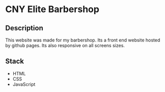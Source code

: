 # CNY Elite Barbershop
## Description
This website was made for my barbershop. Its a front end website hosted
by github pages. Its also responsive on all screens sizes.
## Stack 
- HTML 
- CSS 
- JavaScript
